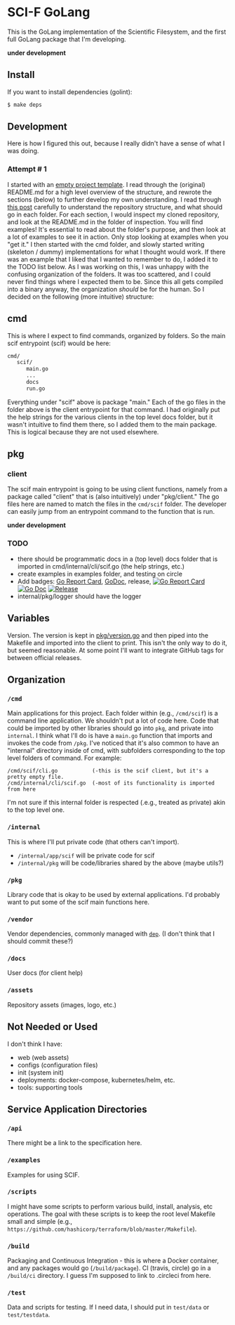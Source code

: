 # SCI-F GoLang

This is the GoLang implementation of the Scientific Filesystem, and the first full GoLang package
that I'm developing. 

**under development**

## Install

If you want to install dependencies (golint):

```bash
$ make deps
```

## Development

Here is how I figured this out, because I really didn't have a sense of what I was doing.

### Attempt # 1
I started with an [empty project template](https://github.com/golang-standards/project-layout).
I read through the (original) README.md for a high level overview of the structure, and rewrote the sections (below) to further develop my own understanding.
I read through [this post](https://medium.com/golang-learn/go-project-layout-e5213cdcfaa2) carefully to understand the repository structure, and what should go in each folder. For each section, I would inspect my cloned repository, and look at the README.md in the folder of inspection. You will find examples! It's essential to read about the folder's purpose, and then look at a lot of examples to see it in action. Only stop looking at examples when you "get it."
I then started with the cmd folder, and slowly started writing (skeleton / dummy) implementations for what I thought would work. If there was an example that I liked that I wanted to remember to do, I added it to the TODO list below. As I was working on this, I was unhappy with the confusing organization of the folders.
It was too scattered, and I could never find things where I expected them to be. Since this all gets compiled into a binary anyway,
the organization *should* be for the human. So I decided on the following (more intuitive) structure:

## cmd

This is where I expect to find commands, organized by folders. So the main scif entrypoint (scif) would be here:

```bash
cmd/
   scif/
      main.go
      ...
      docs
      run.go
```

Everything under "scif" above is package "main." Each of the go files in the folder above is the client entrypoint for that command. I had
originally put the help strings for the various clients in the top level docs folder, but it wasn't intuitive to find them there,
so I added them to the main package. This is logical because they are not used elsewhere.

## pkg

### client

The scif main entrypoint is going to be using client functions, namely from a package called "client" that is (also intuitively)
under "pkg/client." The go files here are named to match the files in the `cmd/scif` folder. The developer can easily jump from
an entrypoint command to the function that is run.

**under development**

### TODO

 - there should be programmatic docs in a (top level) docs folder that is imported in cmd/internal/cli/scif.go (the help strings, etc.)
 - create examples in examples folder, and testing on circle
 - Add badges: [Go Report Card](https://goreportcard.com/), [GoDoc](http://godoc.org), release, [![Go Report Card](https://goreportcard.com/badge/github.com/golang-standards/project-layout?style=flat-square)](https://goreportcard.com/report/github.com/golang-standards/project-layout) [![Go Doc](https://img.shields.io/badge/godoc-reference-blue.svg?style=flat-square)](http://godoc.org/github.com/golang-standards/project-layout) [![Release](https://img.shields.io/github/release/golang-standards/project-layout.svg?style=flat-square)](https://github.com/golang-standards/project-layout/releases/latest)
 - internal/pkg/logger should have the logger

## Variables

Version. The version is kept in [pkg/version.go](pkg/version.go) and then piped into the Makefile and 
imported into the client to print. This isn't the only way to do it, but seemed reasonable.
At some point I'll want to integrate GitHub tags for between official releases.

## Organization

### `/cmd`

Main applications for this project. Each folder within (e.g., `/cmd/scif`) is a command line application. 
We shouldn't  put a lot of code here. Code that could be imported by other libraries should go into `pkg`, and private into `internal`.
I think what I'll do is have a `main.go` function that imports and invokes the code from `/pkg`. I've noticed that
it's also common to have an "internal" directory inside of cmd, with subfolders corresponding to
the top level folders of command. For example:

```
/cmd/scif/cli.go           (-this is the scif client, but it's a pretty empty file.
/cmd/internal/cli/scif.go  (-most of its functionality is imported from here
```

I'm not sure if this internal folder is respected (.e.g., treated as private) akin to
the top level one.

### `/internal`

This is where I'll put private code (that others can't import).

 - `/internal/app/scif` will be private code for scif
 - `/internal/pkg` will be code/libraries shared by the above (maybe utils?)
 

### `/pkg`

Library code that is okay to be used by external applications. I'd probably want to put some of the scif main functions here.

### `/vendor`

Vendor dependencies, commonly managed with  [`dep`](https://github.com/golang/dep).
(I don't think that I should commit these?)

### `/docs`

User docs (for client help)

### `/assets`

Repository assets (images, logo, etc.)

## Not Needed or Used

I don't think I have:

 - web (web assets)
 - configs (configuration files)
 - init (system init)
 - deployments: docker-compose, kubernetes/helm, etc.
 - tools: supporting tools

## Service Application Directories

### `/api`

There might be a link to the specification here.


### `/examples`

Examples for using SCIF.

### `/scripts`

I might have some scripts to perform various build, install, analysis, etc operations.
The goal with these scripts is to keep the root level Makefile small and simple (e.g., `https://github.com/hashicorp/terraform/blob/master/Makefile`).

### `/build`

Packaging and Continuous Integration - this is where a Docker container, and any packages would go (`/build/package`).
CI (travis, circle) go in a `/build/ci` directory. I guess I'm supposed to link to .circleci from here.

### `/test`

Data and scripts for testing. If I need data, I should put in `test/data` or `test/testdata`.
